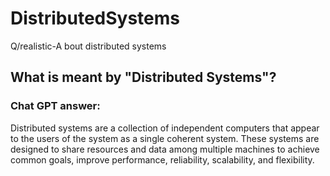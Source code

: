 # DistributedSystems
Q/realistic-A bout distributed systems

## What is meant by "Distributed Systems"? 
### Chat GPT answer:
Distributed systems are a collection of independent computers that appear to the users of the system as a single coherent system. These systems are designed to share resources and data among multiple machines to achieve common goals, improve performance, reliability, scalability, and flexibility.

